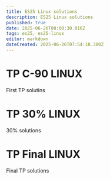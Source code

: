 ```yaml
---
title: ES25 Linux solutions
description: ES25 Linux solutions
published: true
date: 2025-06-26T08:00:30.016Z
tags: es25, es25-linux
editor: markdown
dateCreated: 2025-06-26T07:54:18.300Z
---
```


# TP C-90 LINUX
First TP solutins

# TP 30% LINUX
30% solutions

# TP Final LINUX
Final TP solutions